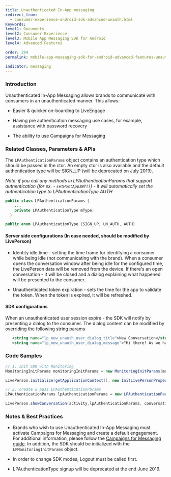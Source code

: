```yaml
---
title: Unauthenticated In-App messaging
redirect_from:
  - consumer-experience-android-sdk-advanced-unauth.html
Keywords:
level1: Documents
level2: Consumer Experience
level3: Mobile App Messaging SDK for Android
level4: Advanced Features

order: 294
permalink: mobile-app-messaging-sdk-for-android-advanced-features-unauthenticated-in-app-messaging.html

indicator: messaging
---
```


### Introduction

Unauthenticated In-App Messaging allows brands to communicate with consumers in an unauthenticated manner. This allows:

* Easier & quicker on-boarding to LiveEngage

* Having pre authentication messaging use cases, for example, assistance with password recovery

* The ability to use Campaigns for Messaging    

### Related Classes, Parameters & APIs

The ```LPAuthenticationParams``` object contains an authentication type which should be passed in the ctor. An empty ctor is also available and the default authentication type will be SIGN_UP (will be deprecated on July 2019).

_Note: if you call any methods in LPAuthenticationParams that support authentication (for ex. - ```setHostAppJWT()```) - it will automatically set the authentication type to LPAuthenticationType.AUTH_

```java
public class LPAuthenticationParams {
    ...
    private LPAuthenticationType mType;
  }
```

```java
public enum LPAuthenticationType {SIGN_UP, UN_AUTH, AUTH}

```

#### Server side configurations (In case needed, should be modified by LivePerson)

* Identity idle time - setting the time frame for identifying a consumer while being idle (not communicating with the brand). When a consumer opens the conversation window after being idle for the configured time, the LivePerson data will be removed from the device. If there's an open conversation - it will be closed and a dialog explaining what happened will be presented to the consumer.

* Unauthenticated token expiration - sets the time for the app to validate the token. When the token is expired, it will be refreshed.

#### SDK configurations

When an unauthenticated user session expire - the SDK will notify by presenting a dialog to the consumer. The dialog content can be modified by overriding the following string params

```xml
   <string name="lp_new_unauth_user_dialog_title">New Conversation</string>
   <string name="lp_new_unauth_user_dialog_message">"Hi there! As we haven't seen you for a while, we're opening a new conversation for you."</string>
```

### Code Samples

```java
// 1. Init SDK with Monitoring
MonitoringInitParams monitoringInitParams = new MonitoringInitParams(monitoringAppInstallId);

LivePerson.initialize(getApplicationContext(), new InitLivePersonProperties(accountId,APP_ID, monitoringInitParams, new InitLivePersonCallBack() {...}));

// 2. create & pass LPAuthenticationParams
LPAuthenticationParams lpAuthenticationParams = new LPAuthenticationParams(LPAuthenticationType.UN_AUTH);

LivePerson.showConversation(activity,lpAuthenticationParams, conversationViewParams);
```

### Notes & Best Practices

* Brands who wish to use Unauthenticated In-App Messaging must activate Campaigns for Messaging and create a default engagement. For additional information, please follow the [Campaigns for Messaging guide](https://s3-eu-west-1.amazonaws.com/ce-sr/CA/Campaigns/Mobile+App+Engagement+Configuration+Guide.pdf). In addition, the SDK should be initialized with the ```LPMonitoringInitParams``` object.

* In order to change SDK modes, Logout must be called first.

* LPAuthenticationType signup will be deprecated at the end June 2019.
